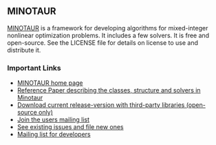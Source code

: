 ## MINOTAUR

[MINOTAUR](https://minotaur-solver.github.io/) is a framework for developing algorithms for mixed-integer nonlinear
optimization problems. It includes a few solvers. It is free and open-source.
See the LICENSE file for details on license to use and distribute it.

### Important Links
* [MINOTAUR home page](https://minotaur-solver.github.io/)
* [Reference Paper describing the classes, structure and solvers in
  Minotaur](http://www.optimization-online.org/DB_HTML/2017/10/6275.html)
* [Download current release-version with third-party libraries (open-source
  only)](https://minotaur-solver.github.io/#download)
* [Join the users mailing list](https://lists.mcs.anl.gov/mailman/listinfo/minotaur)
* [See existing issues and file new ones](https://github.com/minotaur-solver/minotaur/issues)
* [Mailing list for developers](https://lists.mcs.anl.gov/mailman/listinfo/minotaur-dev)


